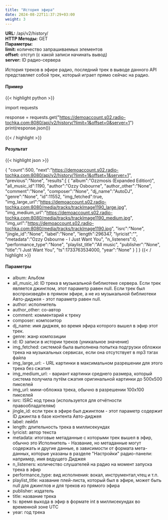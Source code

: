 ```yaml
---
title: "История эфира"
date: 2024-08-22T11:37:29+03:00
weight: 3
---
```


<div class="api-block">
<b>URL:</b> /api/v2/history/ <br/>
<b>HTTP Методы:</b> GET <br/>
<b>Параметры:</b> <br/>
<b>limit: </b> количество запрашиваемых элементов<br/>
<b>offset:</b> отступ (с какой записи начинать вывод)<br/>
<b>server:</b> ID радио-сервера<br/>
</div>

История треков в эфире радио, последний трек в выводе данного API представляет собой трек, который играет прямо сейчас на радио.

#### Пример

{{< highlight python  >}}

import requests

response = requests.get("https://demoaccount.s02.radio-tochka.com:8080/api/v2/history/?limit=1&offset=0&server=1")
print(response.json())

{{< / highlight >}}

#### Результат

{{< highlight json  >}}

{
   "count":500,
   "next":"https://demoaccount.s02.radio-tochka.com:8080/api/v2/history/?limit=1&offset=1&server=1",
   "previous":"None",
   "results":[
      {
         "album":"Ozzmosis (Expanded Edition)",
         "all_music_id":1190,
         "author":"Ozzy Osbourne",
         "author_other":"None",
         "comment":"None",
         "composer":"None",
         "dj_name":"AutoDJ",
         "genre":"None",
         "id":11552,
         "img_fetched":true,
         "img_large_url":"https://demoaccount.s02.radio-tochka.com:8080/media/tracks/trackImage1190_large.jpg",
         "img_medium_url":"https://demoaccount.s02.radio-tochka.com:8080/media/tracks/trackImage1190_medium.jpg",
         "img_url":"https://demoaccount.s02.radio-tochka.com:8080/media/tracks/trackImage1190.jpg",
         "isrc":"None",
         "jingle_id":"None",
         "label":"None",
         "length":296347,
         "lyricist":"",
         "metadata":"Ozzy Osbourne - I Just Want You",
         "n_listeners":0,
         "performance_type":"None",
         "playlist_title":"All music",
         "publisher":"None",
         "title":"I Just Want You",
         "ts":1733763534000,
         "year":"None"
      }
   ]
}
{{< / highlight >}}

#### Параметры

- album: Альбом 
- all_music_id: ID трека в музыкальной библиотеке сервера. Если трек является джинглом, этот параметр равен null. Если трек был воспроизведён в прямом эфире, а не из музыкальной библиотеки Авто-диджея - этот параметр равен null.
- author: исполнитель
- author_other: со-автор
- comment: комментарий к треку
- composer: композитор
- dj_name: имя диджея, во время эфира которого вышел в эфир этот трек.
- genre: жанр композиции
- id: ID записи в истории треков (уникальное значение)
- img_fetched: системой была выполнена попытка подгрузки обложки трека на музыкальных сервисах, если она отсутствует в mp3 тэгах файла 
- img_large_url: - URL картинки в максимальном разрешении для этого трека без сжатия
- img_medium_url: - вариант картинки среднего размера, который система получила путём сжатия оригинальной картинки до 500х500 пикселей
- img_url: мини-обложка трека, обычно в разрешении 100х100 пикселей
- isrc: ISRC код трека (используется для отчётности правообладателям)
- jingle_id: если трек в эфире был джинглом - этот параметр содержит ID джингла в базе контента Авто-диджея
- label: лейбл
- length: длительность трека в миллисекундах
- lyricist: автор текста
- metadata: итоговые метаданные с которыми трек вышел в эфир, обычно это Исполнитель - Название, но метаданные могут содержать и другие  данные, в зависимости от формата мета-данных, которые указаны в разделе "Настройки" радио-панели: например, имя ведущего Диджея
- n_listeners: количество слушателей на радио на момент запуска трека в эфир
- performance_type: вид исполнения: вокал, инструментал,чтец и т.п.
- playlist_title: название плей-листа, который был в эфире, может быть null для джинглов и для треков из прямого эфира
- publisher: издатель
- title: название трека
- ts: время выхода в эфир в формате int в миллисекундах во временной зоне UTC
- year: год трека